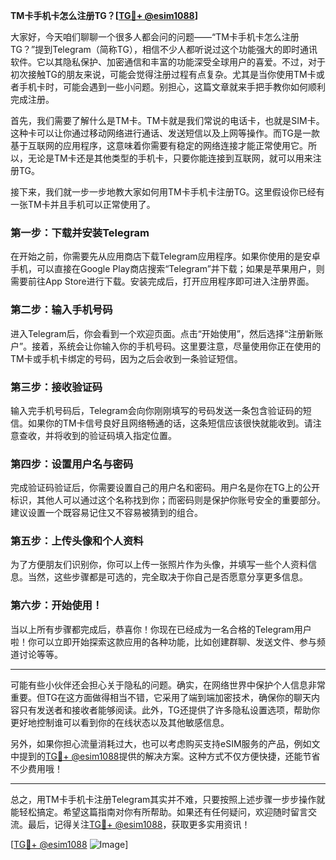 **TM卡手机卡怎么注册TG？[[TG💪+ @esim1088](https://t.me/s/esim1088)]**

大家好，今天咱们聊聊一个很多人都会问的问题——“TM卡手机卡怎么注册TG？”提到Telegram（简称TG），相信不少人都听说过这个功能强大的即时通讯软件。它以其隐私保护、加密通信和丰富的功能深受全球用户的喜爱。不过，对于初次接触TG的朋友来说，可能会觉得注册过程有点复杂。尤其是当你使用TM卡或者手机卡时，可能会遇到一些小问题。别担心，这篇文章就来手把手教你如何顺利完成注册。

首先，我们需要了解什么是TM卡。TM卡就是我们常说的电话卡，也就是SIM卡。这种卡可以让你通过移动网络进行通话、发送短信以及上网等操作。而TG是一款基于互联网的应用程序，这意味着你需要有稳定的网络连接才能正常使用它。所以，无论是TM卡还是其他类型的手机卡，只要你能连接到互联网，就可以用来注册TG。

接下来，我们就一步一步地教大家如何用TM卡手机卡注册TG。这里假设你已经有一张TM卡并且手机可以正常使用了。

### **第一步：下载并安装Telegram**
在开始之前，你需要先从应用商店下载Telegram应用程序。如果你使用的是安卓手机，可以直接在Google Play商店搜索“Telegram”并下载；如果是苹果用户，则需要前往App Store进行下载。安装完成后，打开应用程序即可进入注册界面。

### **第二步：输入手机号码**
进入Telegram后，你会看到一个欢迎页面。点击“开始使用”，然后选择“注册新账户”。接着，系统会让你输入你的手机号码。这里要注意，尽量使用你正在使用的TM卡或手机卡绑定的号码，因为之后会收到一条验证短信。

### **第三步：接收验证码**
输入完手机号码后，Telegram会向你刚刚填写的号码发送一条包含验证码的短信。如果你的TM卡信号良好且网络畅通的话，这条短信应该很快就能收到。请注意查收，并将收到的验证码填入指定位置。

### **第四步：设置用户名与密码**
完成验证码验证后，你需要设置自己的用户名和密码。用户名是你在TG上的公开标识，其他人可以通过这个名称找到你；而密码则是保护你账号安全的重要部分。建议设置一个既容易记住又不容易被猜到的组合。

### **第五步：上传头像和个人资料**
为了方便朋友们识别你，你可以上传一张照片作为头像，并填写一些个人资料信息。当然，这些步骤都是可选的，完全取决于你自己是否愿意分享更多信息。

### **第六步：开始使用！**
当以上所有步骤都完成后，恭喜你！你现在已经成为一名合格的Telegram用户啦！你可以立即开始探索这款应用的各种功能，比如创建群聊、发送文件、参与频道讨论等等。

---

可能有些小伙伴还会担心关于隐私的问题。确实，在网络世界中保护个人信息非常重要。但TG在这方面做得相当不错，它采用了端到端加密技术，确保你的聊天内容只有发送者和接收者能够阅读。此外，TG还提供了许多隐私设置选项，帮助你更好地控制谁可以看到你的在线状态以及其他敏感信息。

另外，如果你担心流量消耗过大，也可以考虑购买支持eSIM服务的产品，例如文中提到的[TG💪+ @esim1088](https://t.me/s/esim1088)提供的解决方案。这种方式不仅方便快捷，还能节省不少费用哦！

---

总之，用TM卡手机卡注册Telegram其实并不难，只要按照上述步骤一步步操作就能轻松搞定。希望这篇指南对你有所帮助。如果还有任何疑问，欢迎随时留言交流。最后，记得关注[TG💪+ @esim1088](https://t.me/s/esim1088)，获取更多实用资讯！

[[TG💪+ @esim1088](https://t.me/s/esim1088) ![Image](https://i.postimg.cc/4NQfJmqS/Snipaste-2025-05-13-00-14-12.png)]